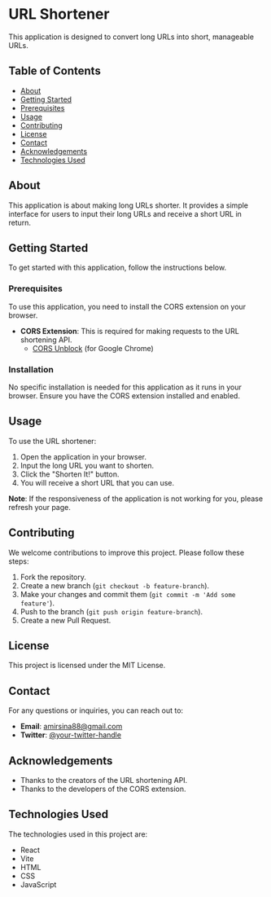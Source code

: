 # URL Shortener

This application is designed to convert long URLs into short, manageable URLs.

## Table of Contents

- [About](#about)
- [Getting Started](#getting-started)
- [Prerequisites](#prerequisites)
- [Usage](#usage)
- [Contributing](#contributing)
- [License](#license)
- [Contact](#contact)
- [Acknowledgements](#acknowledgements)
- [Technologies Used](#React)

## About

This application is about making long URLs shorter. It provides a simple interface for users to input their long URLs and receive a short URL in return.

## Getting Started

To get started with this application, follow the instructions below.

### Prerequisites

To use this application, you need to install the CORS extension on your browser.

- **CORS Extension**: This is required for making requests to the URL shortening API.
  - [CORS Unblock](https://chrome.google.com/webstore/detail/cors-unblock/lfhmikememgdcahcdlaciloancbhjino) (for Google Chrome)

### Installation

No specific installation is needed for this application as it runs in your browser. Ensure you have the CORS extension installed and enabled.

## Usage

To use the URL shortener:

1. Open the application in your browser.
2. Input the long URL you want to shorten.
3. Click the "Shorten It!" button.
4. You will receive a short URL that you can use.

**Note**: If the responsiveness of the application is not working for you, please refresh your page.

## Contributing

We welcome contributions to improve this project. Please follow these steps:

1. Fork the repository.
2. Create a new branch (`git checkout -b feature-branch`).
3. Make your changes and commit them (`git commit -m 'Add some feature'`).
4. Push to the branch (`git push origin feature-branch`).
5. Create a new Pull Request.

## License

This project is licensed under the MIT License.

## Contact

For any questions or inquiries, you can reach out to:

- **Email**: amirsina88@gmail.com
- **Twitter**: [@your-twitter-handle](https://twitter.com/your-twitter-handle)

## Acknowledgements

- Thanks to the creators of the URL shortening API.
- Thanks to the developers of the CORS extension.

## Technologies Used

The technologies used in this project are:

- React
- Vite
- HTML
- CSS
- JavaScript
